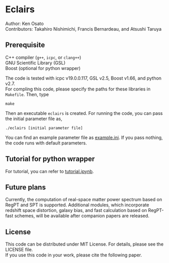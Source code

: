 # Eclairs
Author: Ken Osato  
Contributors: Takahiro Nishimichi, Francis Bernardeau, and Atsushi Taruya  


## Prerequisite
C++ compiler (`g++`, `icpc`, or `clang++`)  
GNU Scientific Library (GSL)  
Boost (optional for python wrapper)

The code is tested with icpc v19.0.0.117, GSL v2.5, Boost v1.66, and python v2.7.  
For compling this code, please specify the paths for these libraries
in `Makefile`. Then, type

```
make
```

Then an executable `eclairs` is created. For running the code,
you can pass the initial parameter file as,

```
./eclairs [initial parameter file]
```

You can find an example parameter file as [example.ini](example.ini).
If you pass nothing, the code runs with default parameters.


## Tutorial for python wrapper
For tutorial, you can refer to [tutorial.ipynb](tutorial.ipynb).


## Future plans
Currently, the computation of real-space matter power spectrum
based on RegPT and SPT is supported.
Additional modules, which incorporate redshift space distortion,
galaxy bias, and fast calculation based on RegPT-fast schemes,
will be available after companion papers are released.


## License
This code can be distributed under MIT License.
For details, please see the LICENSE file.  
If you use this code in your work, please cite the following paper.
